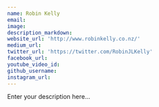 ```yaml
---
name: Robin Kelly
email:
image:
description_markdown:
website_url: 'http://www.robinkelly.co.nz/'
medium_url:
twitter_url: 'https://twitter.com/RobinJLKelly'
facebook_url:
youtube_video_id:
github_username:
instagram_url:
---
```


Enter your description here...
